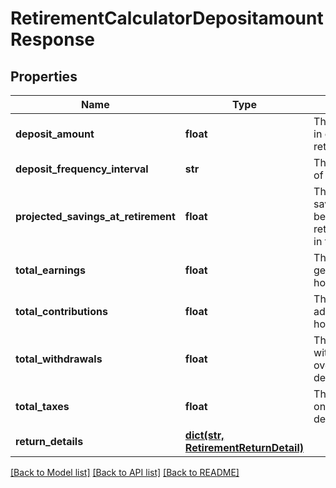 # RetirementCalculatorDepositamountResponse

## Properties
Name | Type | Description | Notes
------------ | ------------- | ------------- | -------------
**deposit_amount** | **float** | The amount to deposit in order to meet the retirement goal. | 
**deposit_frequency_interval** | **str** | The frequency interval of the deposit. | 
**projected_savings_at_retirement** | **float** | The total amount of savings projected to be available at retirement, expressed in today’s dollars. | 
**total_earnings** | **float** | The total earnings generated over the horizon. | 
**total_contributions** | **float** | The total contributions added over the horizon. | 
**total_withdrawals** | **float** | The total amount of withdrawals taken over decumulation_horizon. | 
**total_taxes** | **float** | The total taxes paid on withdrawals over decumulation_horizon. | 
**return_details** | [**dict(str, RetirementReturnDetail)**](RetirementReturnDetail.md) |  | 

[[Back to Model list]](../README.md#documentation-for-models) [[Back to API list]](../README.md#documentation-for-api-endpoints) [[Back to README]](../README.md)


